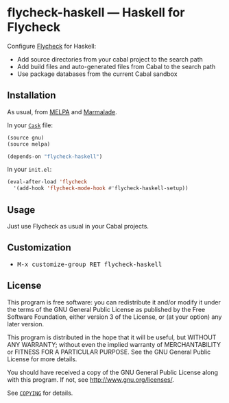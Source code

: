 flycheck-haskell — Haskell for Flycheck
=======================================

Configure [Flycheck][] for Haskell:

- Add source directories from your cabal project to the search path
- Add build files and auto-generated files from Cabal to the search path
- Use package databases from the current Cabal sandbox

Installation
------------

As usual, from [MELPA][] and [Marmalade][].

In your [`Cask`][cask] file:

```cl
(source gnu)
(source melpa)

(depends-on "flycheck-haskell")
```

In your `init.el`:

```cl
(eval-after-load 'flycheck
  '(add-hook 'flycheck-mode-hook #'flycheck-haskell-setup))
```

Usage
-----

Just use Flycheck as usual in your Cabal projects.

Customization
-------------

- <kbd>M-x customize-group RET flycheck-haskell</kbd>

License
-------

This program is free software: you can redistribute it and/or modify it under
the terms of the GNU General Public License as published by the Free Software
Foundation, either version 3 of the License, or (at your option) any later
version.

This program is distributed in the hope that it will be useful, but WITHOUT ANY
WARRANTY; without even the implied warranty of MERCHANTABILITY or FITNESS FOR A
PARTICULAR PURPOSE.  See the GNU General Public License for more details.

You should have received a copy of the GNU General Public License along with
this program.  If not, see http://www.gnu.org/licenses/.

See [`COPYING`][copying] for details.

[Flycheck]: https://github.com/flycheck/flycheck
[Cask]: https://github.com/cask/cask
[MELPA]: http://melpa.milkbox.net
[Marmalade]: http://marmalade-repo.org/
[COPYING]: https://github.com/flycheck/flycheck-haskell/blob/master/COPYING
